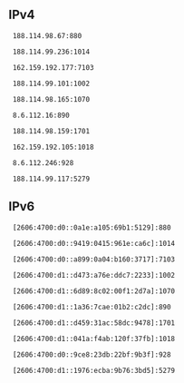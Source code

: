 ## IPv4
```
 188.114.98.67:880
```
```
 188.114.99.236:1014
```
```
 162.159.192.177:7103
```
```
 188.114.99.101:1002
```
```
 188.114.98.165:1070
```
```
 8.6.112.16:890
```
```
 188.114.98.159:1701
```
```
 162.159.192.105:1018
```
```
 8.6.112.246:928
```
```
 188.114.99.117:5279
```

## IPv6
```
 [2606:4700:d0::0a1e:a105:69b1:5129]:880
```
```
 [2606:4700:d0::9419:0415:961e:ca6c]:1014
```
```
 [2606:4700:d0::a899:0a04:b160:3717]:7103
```
```
 [2606:4700:d1::d473:a76e:ddc7:2233]:1002
```
```
 [2606:4700:d1::6d89:8c02:00f1:2d7a]:1070
```
```
 [2606:4700:d1::1a36:7cae:01b2:c2dc]:890
```
```
 [2606:4700:d1::d459:31ac:58dc:9478]:1701
```
```
 [2606:4700:d1::041a:f4ab:120f:37fb]:1018
```
```
 [2606:4700:d0::9ce8:23db:22bf:9b3f]:928
```
```
 [2606:4700:d1::1976:ecba:9b76:3bd5]:5279
```
